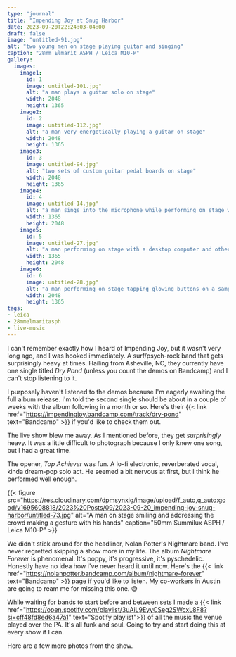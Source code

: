 ```yaml
---
type: "journal"
title: "Impending Joy at Snug Harbor"
date: 2023-09-20T22:24:03-04:00
draft: false
image: "untitled-91.jpg"
alt: "two young men on stage playing guitar and singing"
caption: "28mm Elmarit ASPH / Leica M10-P"
gallery:
  images:
    image1:
      id: 1
      image: untitled-101.jpg"
      alt: "a man plays a guitar solo on stage"
      width: 2048
      height: 1365
    image2:
      id: 2
      image: untitled-112.jpg"
      alt: "a man very energetically playing a guitar on stage"
      width: 2048
      height: 1365
    image3:
      id: 3
      image: untitled-94.jpg"
      alt: "two sets of custom guitar pedal boards on stage"
      width: 2048
      height: 1365
    image4:
      id: 4
      image: untitled-14.jpg"
      alt: "a man sings into the microphone while performing on stage with a desktop computer and other electronics"
      width: 1365
      height: 2048
    image5:
      id: 5
      image: untitled-27.jpg"
      alt: "a man performing on stage with a desktop computer and other electronics"
      width: 1365
      height: 2048
    image6:
      id: 6
      image: untitled-28.jpg"
      alt: "a man performing on stage tapping glowing buttons on a sampling machine"
      width: 2048
      height: 1365
tags:
- leica
- 28mmelmaritasph
- live-music
---
```


I can't remember exactly how I heard of Impending Joy, but it wasn't very long ago, and I was hooked immediately. A surf/psych-rock band that gets surprisingly heavy at times. Hailing from Asheville, NC, they currently have one single titled _Dry Pond_ (unless you count the demos on Bandcamp) and I can't stop listening to it. 

I purposely haven't listened to the demos because I'm eagerly awaiting the full album release. I'm told the second single should be about in a couple of weeks with the album following in a month or so. Here's their {{< link href="https://impendingjoy.bandcamp.com/track/dry-pond" text="Bandcamp" >}} if you'd like to check them out.

The live show blew me away. As I mentioned before, they get _surprisingly_ heavy. It was a little difficult to photograph because I only knew one song, but I had a great time.

The opener, _Top Achiever_ was fun. A lo-fi electronic, reverberated vocal, kinda dream-pop solo act. He seemed a bit nervous at first, but I think he performed well enough. 

{{< figure src="https://res.cloudinary.com/dpmsynxig/image/upload/f_auto,q_auto:good/v1695608818/2023%20Posts/09/2023-09-20_impending-joy-snug-harbor/untitled-73.jpg" alt="A man on stage smiling and addressing the crowd making a gesture with his hands" caption="50mm Summilux ASPH / Leica M10-P" >}}

We didn't stick around for the headliner, Nolan Potter's Nightmare band. I've never regretted skipping a show more in my life. The album _Nightmare Forever_ is phenomenal. It's poppy, it's progressive, it's pyschedelic. Honestly have no idea how I've never heard it until now. Here's the {{< link href="https://nolanpotter.bandcamp.com/album/nightmare-forever" text="Bandcamp" >}} page if you'd like to listen. My co-workers in Austin are going to ream me for missing this one. 😅

While waiting for bands to start before and between sets I made a {{< link href="https://open.spotify.com/playlist/3uAiL9EyyCSeg2SWcxL8F8?si=cff48fd8ed6a47a1" text="Spotify playlist">}} of all the music the venue played over the PA. It's all funk and soul. Going to try and start doing this at every show if I can.

Here are a few more photos from the show.
